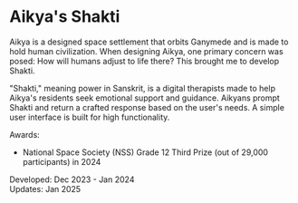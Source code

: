 # Aikya's Shakti

Aikya is a designed space settlement that orbits Ganymede and is made to hold human civilization. When designing Aikya, one primary concern was posed: How will humans adjust to life there? This brought me to develop Shakti.

"Shakti," meaning power in Sanskrit, is a digital therapists made to help Aikya's residents seek emotional support and guidance. Aikyans prompt Shakti and return a crafted response based on the user's needs. A simple user interface is built for high functionality.


Awards:
- National Space Society (NSS) Grade 12 Third Prize (out of 29,000 participants) in 2024

Developed: Dec 2023 - Jan 2024                                                  
Updates: Jan 2025
